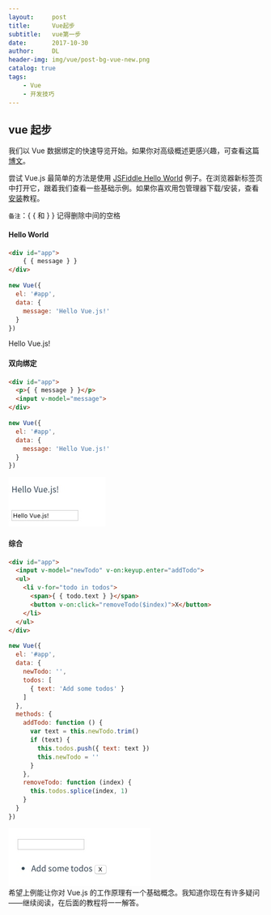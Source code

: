 ```yaml
---
layout:     post
title:      Vue起步
subtitle:   vue第一步
date:       2017-10-30
author:     DL
header-img: img/vue/post-bg-vue-new.png
catalog: true
tags:
    - Vue
    - 开发技巧
---
```


## vue 起步

我们以 Vue 数据绑定的快速导览开始。如果你对高级概述更感兴趣，可查看这篇[博文](http://blog.evanyou.me/2015/10/25/vuejs-re-introduction/)。

尝试 Vue.js 最简单的方法是使用 [JSFiddle Hello World](https://jsfiddle.net/yyx990803/okv0rgrk/) 例子。在浏览器新标签页中打开它，跟着我们查看一些基础示例。如果你喜欢用包管理器下载/安装，查看[安装](https://v1-cn.vuejs.org/guide/installation.html)教程。

`备注`：{ { 和 } } 记得删除中间的空格
#### Hello World

```html
<div id="app">
    { { message } }
</div>
```

```js
new Vue({
  el: '#app',
  data: {
    message: 'Hello Vue.js!'
  }
})
```

<div class="show-return">
    <p>Hello Vue.js!</p>
</div>

#### 双向绑定

```html
<div id="app">
  <p>{ { message } }</p>
  <input v-model="message">
</div>
```

```js
new Vue({
  el: '#app',
  data: {
    message: 'Hello Vue.js!'
  }
})
```

<div class="show-return">
    <img alt="" src="/img/vue/vue-return-2.png">
</div>

#### 综合

```html
<div id="app">
  <input v-model="newTodo" v-on:keyup.enter="addTodo">
  <ul>
    <li v-for="todo in todos">
      <span>{ { todo.text } }</span>
      <button v-on:click="removeTodo($index)">X</button>
    </li>
  </ul>
</div>
```

```js
new Vue({
  el: '#app',
  data: {
    newTodo: '',
    todos: [
      { text: 'Add some todos' }
    ]
  },
  methods: {
    addTodo: function () {
      var text = this.newTodo.trim()
      if (text) {
        this.todos.push({ text: text })
        this.newTodo = ''
      }
    },
    removeTodo: function (index) {
      this.todos.splice(index, 1)
    }
  }
})
```

<div class="show-return">
    <img alt="" src="/img/vue/vue-return-3.png">
</div>
希望上例能让你对 Vue.js 的工作原理有一个基础概念。我知道你现在有许多疑问——继续阅读，在后面的教程将一一解答。